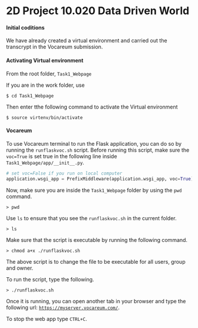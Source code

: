 # 2D Project 10.020 Data Driven World

#### Initial coditions
We have already created a virtual environment and carried out the transcrypt  in the Vocareum submission.

#### Activating Virtual environment
From the root folder, `Task1_Webpage`

If you are in the work folder, use

```shell
$ cd Task1_Webpage
```
Then enter tthe following command to activate the Virtual environment
```shell
$ source virtenv/bin/activate
```
#### Vocareum
To use Vocareum terminal to run the Flask application, you can do so by running the `runflaskvoc.sh` script. Before running this script, make sure the `voc=True` is set true in the following line inside `Task1_Webpage/app/__init__.py`.

```python
# set voc=False if you run on local computer
application.wsgi_app = PrefixMiddleware(application.wsgi_app, voc=True)
```

Now, make sure you are inside the `Task1_Webpage` folder  by using the `pwd` command. 

```shell
> pwd
```

Use `ls` to ensure that you see the `runflaskvoc.sh` in the current folder.

```shell
> ls
```

Make sure that the script is executable by running the following command. 

```shell
> chmod a+x ./runflaskvoc.sh
```
The above script is to change the file to be executable for all users, group and owner.

To run the script, type the following.

```shell
> ./runflaskvoc.sh
```

Once it is running, you can open another tab in your browser and type the following url: [`https://myserver.vocareum.com/`](https://myserver.vocareum.com/).

To stop the web app type `CTRL+C`. 